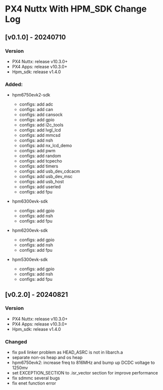# PX4 Nuttx With HPM_SDK Change Log

## [v0.1.0] - 20240710

### Version
- PX4 Nuttx: release v10.3.0+
- PX4 Apps: release v10.3.0+
- Hpm_sdk: release v1.4.0

### Added:
- hpm6750evk2-sdk
    - configs: add adc
    - configs: add can
    - configs: add cansock
    - configs: add gpio
    - configs: add i2c_tools
    - configs: add lvgl_lcd
    - configs: add mmcsd
    - configs: add nsh
    - configs: add nx_lcd_demo
    - configs: add pwm
    - configs: add random
    - configs: add tcpecho
    - configs: add timers
    - configs: add usb_dev_cdcacm
    - configs: add usb_dev_msc
    - configs: add usb_host
    - configs: add userled
    - configs: add fpu

- hpm6300evk-sdk
    - configs: add gpio
    - configs: add nsh
    - configs: add fpu
    
- hpm6200evk-sdk
    - configs: add gpio
    - configs: add nsh
    - configs: add fpu

- hpm5300evk-sdk
    - configs: add gpio
    - configs: add nsh
    - configs: add fpu

## [v0.2.0] - 20240821

### Version
- PX4 Nuttx: release v10.3.0+
- PX4 Apps: release v10.3.0+
- Hpm_sdk: release v1.4.0

### Changed
- fix px4 linker problem as HEAD_ASRC is not in libarch.a
- separate non-os heap and os heap
- hpm6750evk2: increase freq to 816MHz and bump up DCDC voltage to 1250mv
- set EXCEPTION_SECTION to .isr_vector section for improve performance
- fix sdmmc several bugs
- fix enet function error

